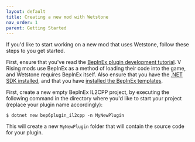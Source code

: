 ```yaml
---
layout: default
title: Creating a new mod with Wetstone
nav_order: 1
parent: Getting Started
---
```


If you'd like to start working on a new mod that uses Wetstone, follow these steps to you get started. 

First, ensure that you've read the [BepInEx plugin development tutorial](https://docs.bepinex.dev/master/articles/dev_guide/plugin_tutorial/index.html). V Rising mods use BepInEx as a method of loading their code into the game, and Wetstone requires BepInEx itself. Also ensure that you have the [.NET SDK installed](https://docs.bepinex.dev/master/articles/dev_guide/plugin_tutorial/1_setup.html#net-sdk), and that you have [installed the BepInEx templates](https://docs.bepinex.dev/master/articles/dev_guide/plugin_tutorial/1_setup.html#installing-bepinex-plugin-templates).

First, create a new empty BepInEx IL2CPP project, by executing the following command in the directory where you'd like to start your project (replace your plugin name accordingly):

```shell
$ dotnet new bep6plugin_il2cpp -n MyNewPlugin
```

This will create a new `MyNewPlugin` folder that will contain the source code for your plugin.